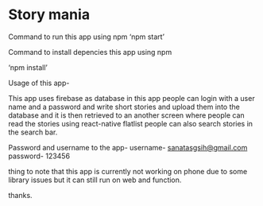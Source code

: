 ﻿# Story mania

Command to run this app using npm
‘npm start’

Command to install depencies this app using npm

‘npm install’


Usage of this app-

This app uses firebase as database in this app people can login with a user name and a password and write short stories and upload them into the database and it is then retrieved to an another screen where people can read the stories using react-native flatlist people can also search stories in the search bar.

Password and username to the app-
username- sanatasgsih@gmail.com
password- 123456

thing to note that this app is currently not working on phone due to some library issues but it can still run on web and function.

thanks.
